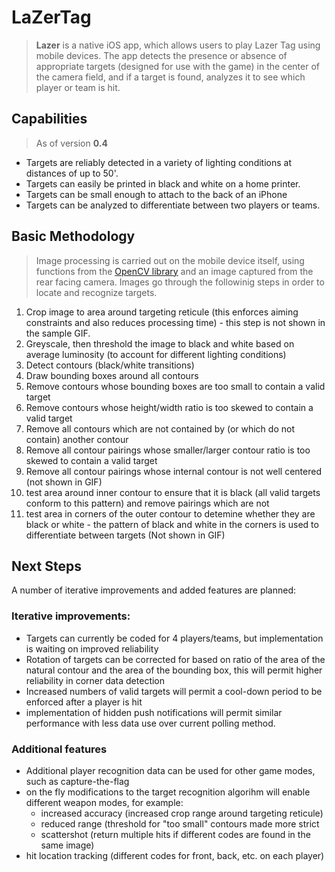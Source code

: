 # LaZerTag

> **Lazer** is a native iOS app, which allows users to play Lazer Tag using mobile devices.  The app detects the presence or absence of appropriate targets (designed for use with the game) in the center of the camera field, and if a target is found, analyzes it to see which player or team is hit.

## Capabilities

>As of version **0.4**
- Targets are reliably detected in a variety of lighting conditions at distances of up to 50'. 
- Targets can easily be printed in black and white on a home printer. 
- Targets can be small enough to attach to the back of an iPhone
- Targets can be analyzed to differentiate between two players or teams. 

## Basic Methodology

>Image processing is carried out on the mobile device itself, using functions from the [OpenCV library](opencv.org) and an image captured from the rear facing camera. Images go through the followinig steps in order to locate and recognize targets.

1. Crop image to area around targeting reticule (this enforces aiming constraints and also reduces processing time) - this step is not shown in the sample GIF.
2. Greyscale, then threshold the image to black and white based on average luminosity (to account for different lighting conditions)
3. Detect contours (black/white transitions)
4. Draw bounding boxes around all contours
5. Remove contours whose bounding boxes are too small to contain a valid target
6. Remove contours whose height/width ratio is too skewed to contain a valid target
7. Remove all contours which are not contained by (or which do not contain) another contour
8. Remove all contour pairings whose smaller/larger contour ratio is too skewed to contain a valid target
9. Remove all contour pairings whose internal contour is not well centered (not shown in GIF)
10. test area around inner contour to ensure that it is black (all valid targets conform to this pattern) and remove pairings which are not
11. test area in corners of the outer contour to detemine whether they are black or white - the pattern of black and white in the corners is used to differentiate between targets (Not shown in GIF)

## Next Steps

A number of iterative improvements and added features are planned:
### Iterative improvements:
- Targets can currently be coded for 4 players/teams, but implementation is waiting on improved reliability
- Rotation of targets can be corrected for based on ratio of the area of the natural contour and the area of the bounding box, this will permit higher reliability in corner data detection
- Increased numbers of valid targets will permit a cool-down period to be enforced after a player is hit
- implementation of hidden push notifications will permit similar performance with less data use over current polling method.
### Additional features
- Additional player recognition data can be used for other game modes, such as capture-the-flag
- on the fly modifications to the target recognition algorihm will enable different weapon modes, for example:
  - increased accuracy (increased crop range around targeting reticule)
  - reduced range (threshold for "too small" contours made more strict
  - scattershot (return multiple hits if different codes are found in the same image)
- hit location tracking (different codes for front, back, etc. on each player)
